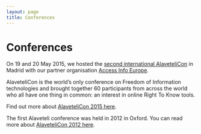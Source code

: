 ```yaml
---
layout: page
title: Conferences
---
```

Conferences
====================
<p>
On 19 and 20 May 2015, we hosted the <a
href="https://www.mysociety.org/projects/freedom-of-information/alaveteli/alavetelicon%202015/">second
international AlaveteliCon</a> in Madrid with our partner organisation
<a href="http://www.access-info.org/">Access Info Europe</a>.
<p>
AlaveteliCon is the world&rsquo;s only conference on Freedom of
Information technologies and brought together 60 participants
from across the world who all have one thing in common: an interest
in online Right To Know tools.
<p>Find out more about <a href="{{ site.baseurl }}community/conferences/2015/">AlaveteliCon 2015 here</a>.
<p>
The first Alaveteli conference was held in 2012 in Oxford. You can
read more about <a href="{{ site.baseurl }}community/conferences/2012/">AlaveteliCon 2012 here</a>.
